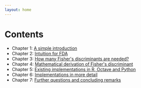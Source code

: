 ```yaml
---
layout: home
---
```


# Contents

- Chapter 1: [A simple introduction](chapter1.html)
- Chapter 2: [Intuition for FDA](chapter2.html)
- Chapter 3: [How many Fisher's discriminants are needed?](chapter3.html)
- Chapter 4: [Mathematical derivation of Fisher's discriminant](chapter4.html)
- Chapter 5: [Existing implementations in R, Octave and Python](chapter5.html)
- Chapter 6: [Implementations in more detail](chapter6.html)
- Chapter 7: [Further questions and concluding remarks](chapter9.html)

